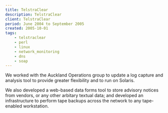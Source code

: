 ```yaml
---
title: TelstraClear
description: TelstraClear
client: TelstraClear
period: June 2004 to September 2005
created: 2005-10-01
tags:
    - telstraclear
    - perl
    - linux
    - network_monitoring
    - dns
    - soap
---
```


We worked with the Auckland Operations group to update a log capture and
analysis tool to provide greater flexibility and to run on Solaris.
<!--more-->

We also developed a web-based data forms tool to store advisory notices from
vendors, or any other arbitary textual data; and developed an
infrastructure to perform tape backups across the network to any
tape-enabled workstation.
